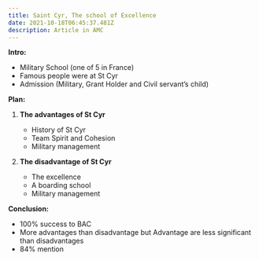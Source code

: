 ```yaml
---
title: Saint Cyr, The school of Excellence
date: 2021-10-18T06:45:37.481Z
description: Article in AMC
---
```

**Intro:**

* Military School (one of 5 in France)
* Famous people were at St Cyr
* Admission (Military, Grant Holder and Civil servant’s child)

**Plan:**

1. **The advantages of St Cyr**

   * History of St Cyr
   * Team Spirit and Cohesion
   * Military management
2. **The disadvantage of St Cyr**

   * The excellence
   * A boarding school
   * Military management

**Conclusion:**

* 100% success to BAC
* More advantages than disadvantage but Advantage are less significant than disadvantages
* 84% mention